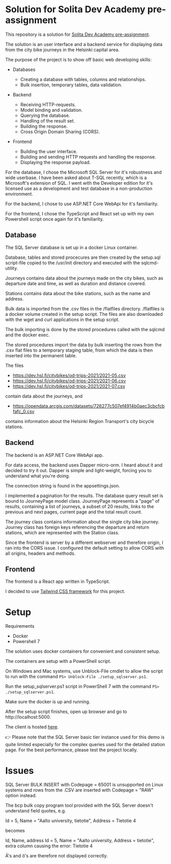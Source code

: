 # Solution for Solita Dev Academy pre-assignment

This repository is a solution for [Solita Dev Academy pre-assignment](github.com/solita/dev-academy-2023-exercise).

The solution is an user interface and a backend service for displaying data from the city bike journeys in the Helsinki capital area.

The purpose of the project is to show off basic web developing skills: 

* Databases
    * Creating a database with tables, columns and relationships.
    * Bulk insertion, temporary tables, data validation.

* Backend
    * Receiving HTTP-requests.
    * Model binding and validation.
    * Querying the database.
    * Handling of the result set.
    * Building the response.
    * Cross Origin Domain Sharing (CORS).

* Frontend
    * Building the user interface.
    * Building and sending HTTP requests and handling the response.
    * Displaying the response payload.

For the database, I chose the Microsoft SQL Server for it's robustness and wide userbase. I have been asked about T-SQL recently, which is a Microsoft's extension of SQL. I went with the Developer edition for it's licensed use as a development and test database in a non-production environment.

For the backend, I chose to use ASP.NET Core WebApi for it's familiarity.

For the frontend, I chose the TypeScript and React set up with my own Powershell script once again for it's familiarity.

## Database

The SQL Server database is set up in a docker Linux container.

Database, tables and stored procecures are then created by the setup.sql script-file copied to the /usr/init directory and executed with the sqlcmd-utility.

Journeys contains data about the journeys made on the city bikes, such as departure date and time, as well as duration and distance covered.

Stations contains data about the bike stations, such as the name and address.

Bulk data is imported from the .csv files in the /flatfiles directory. /flatfiles is a docker volume created in the setup script. The files are also downloaded with the wget and curl applications in the setup script.

The bulk importing is done by the stored procedures called with the sqlcmd and the docker exec.

The stored procedures import the data by bulk inserting the rows from the .csv flat files to a temporary staging table, from which the data is then inserted into the permanent table. 

The files

* <https://dev.hsl.fi/citybikes/od-trips-2021/2021-05.csv>
* <https://dev.hsl.fi/citybikes/od-trips-2021/2021-06.csv>
* <https://dev.hsl.fi/citybikes/od-trips-2021/2021-07.csv>

contain data about the journeys, and

* <https://opendata.arcgis.com/datasets/726277c507ef4914b0aec3cbcfcbfafc_0.csv>

contains information about the Helsinki Region Transport's city bicycle stations.

## Backend

The backend is an ASP.NET Core WebApi app.

For data access, the backend uses Dapper micro-orm. I heard about it and decided to try it out. Dapper is simple and light-weight, forcing you to understand what you're doing.

The connection string is found in the appsettings.json. 

I implemented a pagination for the results. The database query result set is bound to JourneyPage model class. JourneyPage represents a "page" of results, containing a list of journeys, a subset of 20 results, links to the previous and next pages, current page and the total result count.

The journey class contains information about the single city bike journey. Journey class has foreign keys referencing the departure and return stations, which are represented with the Station class.

Since the frontend is server by a different webserver and therefore origin, I ran into the CORS issue. I configured the default setting to allow CORS with all origins, headers and methods.

## Frontend

The frontend is a React app written in TypeScript.

I decided to use [Tailwind CSS framework](https://tailwindcss.com/) for this project.

# Setup

Requirements

* Docker
* Powershell 7

The solution uses docker containers for convenient and consistent setup.

The containers are setup with a PowerShell script.

On Windows and Mac systems, use Unblock-File cmdlet to allow the script to run with the command `PS> Unblock-File ./setup_sqlserver.ps1`.

Run the setup_sqlserver.ps1 script in PowerShell 7 with the command `PS> ./setup_sqlserver.ps1`.

Make sure the docker is up and running.

After the setup script finishes, open up browser and go to http://localhost:5000.

The client is hosted [here](https://victorious-bay-04e773803.2.azurestaticapps.net/).

:point_right: Please note that the SQL Server basic tier instance used for this demo is quite limited especially for the complex queries used for the detailed station page. For the best performance, please test the project locally.

# Issues

SQL Server BULK INSERT with Codepage = 65001 is unsupported on Linux systems and rows from the .CSV are inserted with Codepage = "RAW" option instead.

The bcp bulk copy program tool provided with the SQL Server doesn't understand field quotes, e.g.

Id = 5, Name = "Aalto university, tietotie", Address = Tietotie 4

becomes

Id, Name, address
Id = 5, Name = "Aalto university, Address = tietotie", extra column causing the error: Tietotie 4

Ä's and ö's are therefore not displayed correctly.